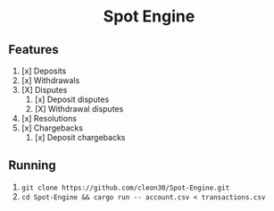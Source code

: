 <h1 align="center">Spot Engine</h1>

## Features
1. [x] Deposits
2. [x] Withdrawals
3. [X] Disputes
    1. [x] Deposit disputes
    2. [X] Withdrawal disputes
4. [x] Resolutions
5. [x] Chargebacks
    1. [x] Deposit chargebacks

## Running
  1. `git clone https://github.com/cleon30/Spot-Engine.git`
  2. `cd Spot-Engine && cargo run -- account.csv < transactions.csv`
